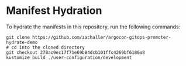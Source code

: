 # Manifest Hydration

To hydrate the manifests in this repository, run the following commands:

```shell
git clone https://github.com/zachaller/argocon-gitops-promoter-hydrate-demo
# cd into the cloned directory
git checkout 278ac9ec17f71e69b84dcb101ffc4269bf6186a8
kustomize build ./user-configuration/development
```
